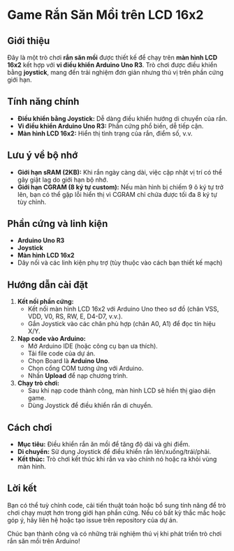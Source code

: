 # Game Rắn Săn Mồi trên LCD 16x2

## Giới thiệu
Đây là một trò chơi **rắn săn mồi** được thiết kế để chạy trên **màn hình LCD 16x2** kết hợp với **vi điều khiển Arduino Uno R3**. Trò chơi được điều khiển bằng **joystick**, mang đến trải nghiệm đơn giản nhưng thú vị trên phần cứng giới hạn.

## Tính năng chính
- **Điều khiển bằng Joystick:** Dễ dàng điều khiển hướng di chuyển của rắn.
- **Vi điều khiển Arduino Uno R3:** Phần cứng phổ biến, dễ tiếp cận.
- **Màn hình LCD 16x2:** Hiển thị tình trạng của rắn, điểm số, v.v.

## Lưu ý về bộ nhớ
- **Giới hạn sRAM (2KB):** Khi rắn ngày càng dài, việc cập nhật vị trí có thể gây giật lag do giới hạn bộ nhớ.
- **Giới hạn CGRAM (8 ký tự custom):** Nếu màn hình bị chiếm 9 ô ký tự trở lên, bạn có thể gặp lỗi hiển thị vì CGRAM chỉ chứa được tối đa 8 ký tự tùy chỉnh.

## Phần cứng và linh kiện
- **Arduino Uno R3**
- **Joystick**
- **Màn hình LCD 16x2**
- Dây nối và các linh kiện phụ trợ (tùy thuộc vào cách bạn thiết kế mạch)

## Hướng dẫn cài đặt
1. **Kết nối phần cứng:**
   - Kết nối màn hình LCD 16x2 với Arduino Uno theo sơ đồ (chân VSS, VDD, V0, RS, RW, E, D4-D7, v.v.).
   - Gắn Joystick vào các chân phù hợp (chân A0, A1) để đọc tín hiệu X/Y.
2. **Nạp code vào Arduino:**
   - Mở Arduino IDE (hoặc công cụ bạn ưa thích).
   - Tải file code của dự án.
   - Chọn Board là **Arduino Uno**.
   - Chọn cổng COM tương ứng với Arduino.
   - Nhấn **Upload** để nạp chương trình.
3. **Chạy trò chơi:**
   - Sau khi nạp code thành công, màn hình LCD sẽ hiển thị giao diện game.
   - Dùng Joystick để điều khiển rắn di chuyển.

## Cách chơi
- **Mục tiêu:** Điều khiển rắn ăn mồi để tăng độ dài và ghi điểm.
- **Di chuyển:** Sử dụng Joystick để điều khiển rắn lên/xuống/trái/phải.
- **Kết thúc:** Trò chơi kết thúc khi rắn va vào chính nó hoặc ra khỏi vùng màn hình.

## Lời kết
Bạn có thể tuỳ chỉnh code, cải tiến thuật toán hoặc bổ sung tính năng để trò chơi chạy mượt hơn trong giới hạn phần cứng. Nếu có bất kỳ thắc mắc hoặc góp ý, hãy liên hệ hoặc tạo issue trên repository của dự án.

Chúc bạn thành công và có những trải nghiệm thú vị khi phát triển trò chơi rắn săn mồi trên Arduino!

